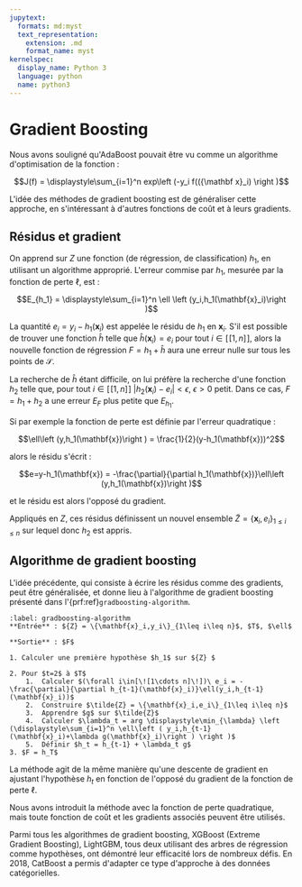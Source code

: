 ```yaml
---
jupytext:
  formats: md:myst
  text_representation:
    extension: .md
    format_name: myst
kernelspec:
  display_name: Python 3
  language: python
  name: python3
---
```




# Gradient Boosting

Nous avons souligné qu'AdaBoost pouvait être vu comme un algorithme d'optimisation de la fonction :

$$J(f) = \displaystyle\sum_{i=1}^n exp\left (-y_i f(({\mathbf x}_i) \right )$$

L'idée des méthodes de gradient boosting est de généraliser cette approche, en s'intéressant à d'autres fonctions de coût et à leurs gradients.


## Résidus et gradient

On apprend sur $Z$ une fonction (de régression, de classification) $h_1$, en utilisant un algorithme approprié. L'erreur commise par $h_1$, mesurée par la fonction de perte $\ell$, est :

$$E_{h_1} = \displaystyle\sum_{i=1}^n \ell \left (y_i,h_1(\mathbf{x}_i)\right )$$

La quantité $e_i=y_i-h_1(\mathbf{x}_i)$ est appelée le résidu de $h_1$ en $\mathbf{x}_i$. S'il est possible de trouver une fonction $\hat{h}$ telle que $\hat{h}(\mathbf{x}_i) = e_i$  pour tout $i\in[\![1, n]\!]$, alors la nouvelle fonction de régression $F=h_1+\hat{h}$ aura une erreur nulle sur tous les points de $\mathcal{S}$. 

La recherche de $\hat{h}$ étant difficile, on lui préfère la recherche d'une fonction $h_2$ telle que, pour tout $i\in[\![1,n]\!]$ $|h_2(\mathbf{x}_i) - e_i|<\epsilon$, $\epsilon>0$ petit. Dans ce cas, $F=h_1+h_2$ a une erreur $E_F$ plus petite que $E_{h_1}$.


Si par exemple la fonction de perte est définie par l'erreur quadratique : 

$$\ell\left (y,h_1(\mathbf{x})\right ) = \frac{1}{2}(y-h_1(\mathbf{x}))^2$$

alors le résidu s'écrit :

 $$e=y-h_1(\mathbf{x}) = -\frac{\partial}{\partial h_1(\mathbf{x})}\ell\left (y,h_1(\mathbf{x})\right )$$

et le résidu est alors l'opposé du gradient. 

Appliqués en $Z$, ces résidus définissent un nouvel ensemble $\tilde{Z} = \{\mathbf{x}_i,e_i\}_{1\leq i\leq n}$ sur lequel donc $h_2$ est appris.

## Algorithme de gradient boosting
L'idée précédente, qui consiste à écrire les résidus comme des gradients, peut être généralisée, et donne lieu à l'algorithme de gradient boosting présenté dans l'{prf:ref}`gradboosting-algorithm`.


```{prf:algorithm} 
:label: gradboosting-algorithm
**Entrée** : ${Z} = \{\mathbf{x}_i,y_i\}_{1\leq i\leq n}$, $T$, $\ell$

**Sortie** : $F$

1. Calculer une première hypothèse $h_1$ sur ${Z} $ 

2. Pour $t=2$ à $T$
	1. 	Calculer $(\forall i\in[\![1\cdots n]\!])\ e_i = -\frac{\partial}{\partial h_{t-1}(\mathbf{x}_i)}\ell(y_i,h_{t-1}(\mathbf{x}_i))$
	2.	Construire $\tilde{Z} = \{\mathbf{x}_i,e_i\}_{1\leq i\leq n}$
	3.	Apprendre $g$ sur $\tilde{Z}$
	4.	Calculer $\lambda_t = arg \displaystyle\min_{\lambda} \left (\displaystyle\sum_{i=1}^n \ell\left ( y_i,h_{t-1}(\mathbf{x}_i)+\lambda g(\mathbf{x}_i)\right ) \right )$
	5.	Définir $h_t = h_{t-1} + \lambda_t g$
3. $F = h_T$
```



La méthode agit de la même manière qu'une descente de gradient en ajustant l'hypothèse $h_t$ en fonction de l'opposé du gradient de la fonction de perte $\ell$. 

Nous avons introduit la méthode avec la fonction de perte quadratique, mais toute fonction de coût et les gradients associés peuvent être utilisés.


Parmi tous les algorithmes de gradient boosting, XGBoost (Extreme Gradient Boosting),  LightGBM, tous deux utilisant des arbres de régression comme hypothèses, ont démontré leur efficacité lors de nombreux défis. En 2018, CatBoost a permis d'adapter ce type d'approche à des données catégorielles.



